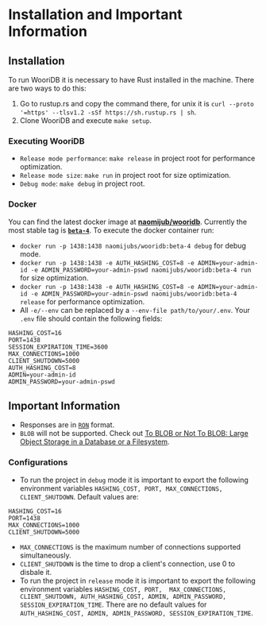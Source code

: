 # Installation and Important Information

## Installation

To run WooriDB it is necessary to have Rust installed in the machine. There are two ways to do this:

1. Go to rustup.rs and copy the command there, for unix it is `curl --proto '=https' --tlsv1.2 -sSf https://sh.rustup.rs | sh`.
2. Clone WooriDB and execute `make setup`.


### Executing WooriDB

- `Release mode performance`: `make release` in project root for performance optimization.
- `Release mode size`: `make run` in project root for size optimization.
- `Debug mode`: `make debug` in project root.

### Docker

You can find the latest docker image at **[naomijub/wooridb](https://hub.docker.com/repository/docker/naomijubs/wooridb)**. Currently the most stable tag is [**`beta-4`**](https://github.com/naomijub/wooridb/releases/tag/0.1.5). To execute the docker container run:

* `docker run -p 1438:1438 naomijubs/wooridb:beta-4 debug` for debug mode.
* `docker run -p 1438:1438 -e AUTH_HASHING_COST=8 -e ADMIN=your-admin-id -e ADMIN_PASSWORD=your-admin-pswd naomijubs/wooridb:beta-4 run` for size optimization.
* `docker run -p 1438:1438 -e AUTH_HASHING_COST=8 -e ADMIN=your-admin-id -e ADMIN_PASSWORD=your-admin-pswd naomijubs/wooridb:beta-4 release` for performance optimization.
* All `-e/--env` can be replaced by a `--env-file path/to/your/.env`. Your `.env` file should contain the following fields:
```
HASHING_COST=16
PORT=1438
SESSION_EXPIRATION_TIME=3600
MAX_CONNECTIONS=1000
CLIENT_SHUTDOWN=5000
AUTH_HASHING_COST=8
ADMIN=your-admin-id
ADMIN_PASSWORD=your-admin-pswd
``` 

## Important Information

* Responses are in [`RON`](https://github.com/ron-rs/ron) format.
* `BLOB` will not be supported. Check out [To BLOB or Not To BLOB: Large Object Storage in a Database or a Filesystem](https://www.microsoft.com/en-us/research/publication/to-blob-or-not-to-blob-large-object-storage-in-a-database-or-a-filesystem/).

###  Configurations

* To run the project in `debug` mode it is important to export the following environment variables `HASHING_COST, PORT, MAX_CONNECTIONS, CLIENT_SHUTDOWN`. Default values are:
```
HASHING_COST=16
PORT=1438
MAX_CONNECTIONS=1000
CLIENT_SHUTDOWN=5000
```

* `MAX_CONNECTIONS` is the maximum number of connections supported simultaneously.
* `CLIENT_SHUTDOWN` is the time to drop a client's connection, use 0 to disbale it.
* To run the project in `release` mode it is important to export the following environment variables `HASHING_COST, PORT,  MAX_CONNECTIONS, CLIENT_SHUTDOWN, AUTH_HASHING_COST, ADMIN, ADMIN_PASSWORD, SESSION_EXPIRATION_TIME`. There are no default values for `AUTH_HASHING_COST, ADMIN, ADMIN_PASSWORD, SESSION_EXPIRATION_TIME`.